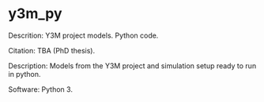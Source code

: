 # y3m_py
 
Descrition: Y3M project models. Python code.

Citation: TBA (PhD thesis).

Description: 
Models from the Y3M project and simulation setup ready to run in python.

Software:
Python 3.

